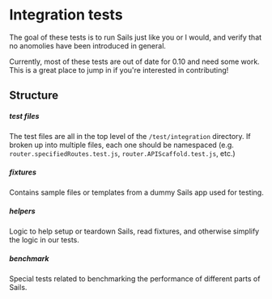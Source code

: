 # Integration tests

The goal of these tests is to run Sails just like you or I would, and verify that no anomolies have been introduced in general.

Currently, most of these tests are out of date for 0.10 and need some work.  This is a great place to jump in if you're interested in contributing!


## Structure

##### test files
The test files are all in the top level of the `/test/integration` directory.  If broken up into multiple files, each one should be namespaced (e.g. `router.specifiedRoutes.test.js`, `router.APIScaffold.test.js`, etc.)

##### fixtures
Contains sample files or templates from a dummy Sails app used for testing.

##### helpers
Logic to help setup or teardown Sails, read fixtures, and otherwise simplify the logic in our tests.

##### benchmark
Special tests related to benchmarking the performance of different parts of Sails.